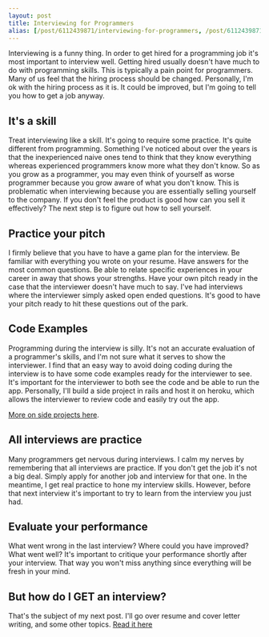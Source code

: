 ```yaml
---
layout: post
title: Interviewing for Programmers
alias: [/post/6112439871/interviewing-for-programmers, /post/6112439871]
---
```


Interviewing is a funny thing. In order to get hired for a programming job it's most important to interview well. Getting hired usually doesn't have much to do with programming skills. This is typically a pain point for programmers. Many of us feel that the hiring process should be changed. Personally, I'm ok with the hiring process as it is. It could be improved, but I'm going to tell you how to get a job anyway.

## It's a skill

Treat interviewing like a skill. It's going to require some practice. It's quite different from programming. Something I've noticed about  over the years is that the inexperienced naive ones tend to think that they know everything whereas experienced programmers know more what they don't know. So as you grow as a programmer, you may even think of yourself as  worse programmer because you grow aware of what you don't know. This is problematic when interviewing because you are essentially selling yourself to the company. If you don't feel the product is good how can you sell it effectively? The next step is to figure out how to sell yourself.

## Practice your pitch

I firmly believe that you have to have a game plan for the interview. Be familiar with everything you wrote on your resume. Have answers for the most common questions. Be able to relate specific experiences in your career in away that shows your strengths. Have your own pitch ready in the case that the interviewer doesn't have much to say. I've had interviews where the interviewer simply asked open ended questions. It's good to have your pitch ready to hit these questions out of the park.

## Code Examples

Programming during the interview is silly. It's not an accurate evaluation of a programmer's skills, and I'm not sure what it serves to show the interviewer. I find that an easy way to avoid doing coding during the interview is to have some code examples ready for the interviewer to see. It's important for the interviewer to both see the code and be able to run the app. Personally, I'll build a side project in rails and host it on heroku, which allows the interviewer to review code and easily try out the app.

[More on side projects here](/blog/importance-of-side-projects).

## All interviews are practice

Many programmers get nervous during interviews. I calm my nerves by remembering that all interviews are practice. If you don't get the job it's not a big deal. Simply apply for another job and interview for that one. In the meantime, I get real practice to hone my interview skills. However, before that next interview it's important to try to learn from the interview you just had.

## Evaluate your performance

What went wrong in the last interview? Where could you have improved? What went well? It's important to critique your performance shortly after your interview. That way you won't miss anything since everything will be fresh in your mind.

## But how do I GET an interview?

That's the subject of my next post. I'll go over resume and cover letter writing, and some other topics. [Read it here](/blog/how-to-get-a-programming-interview)


